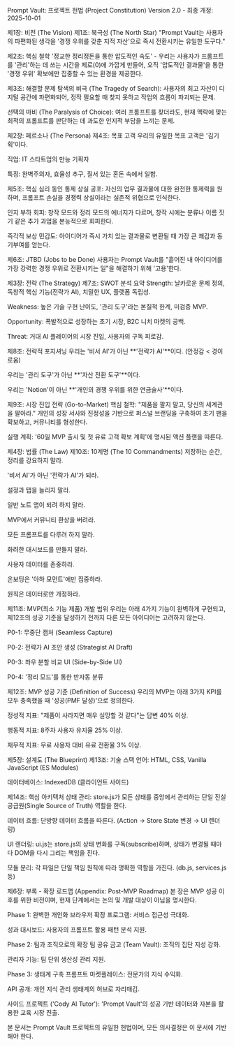 Prompt Vault: 프로젝트 헌법 (Project Constitution)
Version 2.0 - 최종 개정: 2025-10-01

제1장: 비전 (The Vision)
제1조: 북극성 (The North Star)
"Prompt Vault는 사용자의 파편화된 생각을 '경쟁 우위를 갖춘 지적 자산'으로 즉시 전환시키는 유일한 도구다."

제2조: 핵심 철학
'정교한 정리정돈을 통한 압도적인 속도' - 우리는 사용자가 프롬프트를 '관리'하는 데 쓰는 시간을 제로(0)에 가깝게 만들어, 오직 '압도적인 결과물'을 통한 '경쟁 우위' 확보에만 집중할 수 있는 환경을 제공한다.

제3조: 해결할 문제
탐색의 비극 (The Tragedy of Search): 사용자의 최고 자산이 디지털 공간에 파편화되어, 정작 필요할 때 찾지 못하고 작업의 흐름이 파괴되는 문제.

선택의 마비 (The Paralysis of Choice): 여러 프롬프트를 찾더라도, 현재 맥락에 맞는 최적의 프롬프트를 판단하는 데 과도한 인지적 부담을 느끼는 문제.

제2장: 페르소나 (The Persona)
제4조: 목표 고객
우리의 유일한 목표 고객은 '김기획'이다.

직업: IT 스타트업의 만능 기획자

특징: 완벽주의자, 효율성 추구, 질서 있는 혼돈 속에서 일함.

제5조: 핵심 심리 동인
통제 상실 공포: 자신의 업무 결과물에 대한 완전한 통제력을 원하며, 프롬프트 손실을 경쟁력 상실이라는 실존적 위협으로 인식한다.

인지 부하 회피: 창작 모드와 정리 모드의 에너지가 다르며, 창작 시에는 분류나 이름 짓기 같은 추가 과업을 본능적으로 회피한다.

즉각적 보상 민감도: 아이디어가 즉시 가치 있는 결과물로 변환될 때 가장 큰 쾌감과 동기부여를 얻는다.

제6조: JTBD (Jobs to be Done)
사용자는 Prompt Vault를 "흩어진 내 아이디어를 가장 강력한 경쟁 우위로 전환시키는 일"을 해결하기 위해 '고용'한다.

제3장: 전략 (The Strategy)
제7조: SWOT 분석 요약
Strength: 날카로운 문제 정의, 독창적 핵심 기능(전략가 AI), 치밀한 UX, 플랫폼 독립성.

Weakness: 높은 기술 구현 난이도, '관리 도구'라는 본질적 한계, 미검증 MVP.

Opportunity: 폭발적으로 성장하는 초기 시장, B2C 니치 마켓의 공백.

Threat: 거대 AI 플레이어의 시장 진입, 사용자의 구독 피로감.

제8조: 전략적 포지셔닝
우리는 '비서 AI'가 아닌 **'전략가 AI'**이다. (안정감 < 경이로움)

우리는 '관리 도구'가 아닌 **'자산 전환 도구'**이다.

우리는 'Notion'이 아닌 **'개인의 경쟁 우위를 위한 연금술사'**이다.

제9조: 시장 진입 전략 (Go-to-Market)
핵심 철학: "제품을 팔지 말고, 당신의 세계관을 팔아라." 개인의 성장 서사와 진정성을 기반으로 퍼스널 브랜딩을 구축하여 초기 팬을 확보하고, 커뮤니티를 형성한다.

실행 계획: '60일 MVP 출시 및 첫 유료 고객 확보 계획'에 명시된 액션 플랜을 따른다.

제4장: 법률 (The Law)
제10조: 10계명 (The 10 Commandments)
저장하는 순간, 정리를 강요하지 말라.

'비서 AI'가 아닌 '전략가 AI'가 되라.

설정과 탭을 늘리지 말라.

일반 노트 앱이 되려 하지 말라.

MVP에서 커뮤니티 환상을 버려라.

모든 프롬프트를 다루려 하지 말라.

화려한 대시보드를 만들지 말라.

사용자 데이터를 존중하라.

온보딩은 '아하 모먼트'에만 집중하라.

원칙은 데이터로만 개정하라.

제11조: MVP(최소 기능 제품) 개발 범위
우리는 아래 4가지 기능이 완벽하게 구현되고, 제12조의 성공 기준을 달성하기 전까지 다른 모든 아이디어는 고려하지 않는다.

P0-1: 무중단 캡처 (Seamless Capture)

P0-2: 전략가 AI 초안 생성 (Strategist AI Draft)

P0-3: 좌우 분할 비교 UI (Side-by-Side UI)

P0-4: '정리 모드'를 통한 반자동 분류

제12조: MVP 성공 기준 (Definition of Success)
우리의 MVP는 아래 3가지 KPI를 모두 충족했을 때 '성공(PMF 달성)'으로 정의한다.

정성적 지표: "제품이 사라지면 매우 실망할 것 같다"는 답변 40% 이상.

행동적 지표: 8주차 사용자 유지율 25% 이상.

재무적 지표: 무료 사용자 대비 유료 전환율 3% 이상.

제5장: 설계도 (The Blueprint)
제13조: 기술 스택
언어: HTML, CSS, Vanilla JavaScript (ES Modules)

데이터베이스: IndexedDB (클라이언트 사이드)

제14조: 핵심 아키텍처
상태 관리: store.js가 모든 상태를 중앙에서 관리하는 단일 진실 공급원(Single Source of Truth) 역할을 한다.

데이터 흐름: 단방향 데이터 흐름을 따른다. (Action → Store State 변경 → UI 렌더링)

UI 렌더링: ui.js는 store.js의 상태 변화를 구독(subscribe)하며, 상태가 변경될 때마다 DOM을 다시 그리는 책임을 진다.

모듈 분리: 각 파일은 단일 책임 원칙에 따라 명확한 역할을 가진다. (db.js, services.js 등)

제6장: 부록 - 확장 로드맵 (Appendix: Post-MVP Roadmap)
본 장은 MVP 성공 이후를 위한 비전이며, 현재 단계에서는 논의 및 개발 대상이 아님을 명시한다.

Phase 1: 완벽한 개인화
브라우저 확장 프로그램: 서비스 접근성 극대화.

성과 대시보드: 사용자의 프롬프트 활용 패턴 분석 지원.

Phase 2: 팀과 조직으로의 확장
팀 공유 금고 (Team Vault): 조직의 집단 지성 강화.

관리자 기능: 팀 단위 생산성 관리 지원.

Phase 3: 생태계 구축
프롬프트 마켓플레이스: 전문가의 지식 수익화.

API 공개: 개인 지식 관리 생태계의 허브로 자리매김.

사이드 프로젝트 ('Cody AI Tutor'): 'Prompt Vault'의 성공 기반 데이터와 자본을 활용한 교육 시장 진출.

본 문서는 Prompt Vault 프로젝트의 유일한 헌법이며, 모든 의사결정은 이 문서에 기반해야 한다.